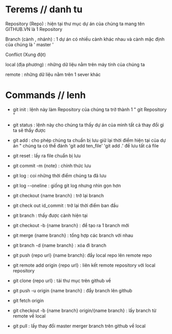 # Terems // danh tu

Repository (Repo) : hiện tại thư mục dự án của chúng ta mang tên GITHUB.VN  là 1 Repository

Branch (cành ,  nhánh) : 1 dự án có nhiều cành khác nhau và cành mặc định của chúng là ' master '

Conflict (Xung đột) 

local (địa phương) : những dữ liệu nằm trên máy tính của chúng ta

remote : những dữ liệu nằm trên 1 sever khác

# Commands // lenh

- git init : lệnh này làm Repository của chúng ta trở thành 1 " git Repository "

- git status : lệnh này cho chúng ta thấy dự án của mình tất cả thay đổi gì ta sẽ thấy được

- git add : cho phép chúng ta chuẩn bị lưu giữ lại thời điểm hiện tại của dự án " chúng ta có thể đánh 'git add ten_file'
'git add .' để lưu tất cả file

- git reset : lấy ra file chuẩn bị lưu

- git commit -m {note} : chính thức lưu

- git log : coi những thời điểm chúng ta đã lưu

- git log --oneline : giống git log nhưng nhìn gọn hơn 

- git checkout {name branch} : trở lại branch

- git check out id_commit : trở lại thời điểm ban đầu

- git branch : thấy được cành hiện tại

- git checkout -b {name branch} : để tạo ra 1 branch mới 

- git merge {name branch} : tổng hợp các branch với nhau

- git branch -d {name branch} : xóa đi branch

- git push {repo url} {name branch}: đẩy local repo lên remote repo

- git remote add origin {repo url} : liên kết remote repository với local repository

- git clone {repo url} : tải thư mục trên github về

- git push -u origin {name branch} : đẩy branch lên github

- git fetch origin 
- git checkout -b {name branch} origin/{name branch} : lấy branch từ remote về local

- git pull : lấy thay đổi master merger branch trên github về local

